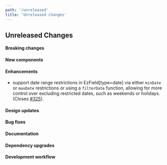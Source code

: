 ```yaml
---
path: '/unreleased'
title: 'Unreleased changes'
---
```


## Unreleased Changes

#### Breaking changes

#### New components

#### Enhancements

- support date range restrictions in EzField[type=date] via either `minDate` or `maxDate` restrictions or using a `filterDate` function, allowing for more control over excluding restricted dates, such as weekends or holidays. (Closes [#325](https://github.com/ezcater/recipe/issues/325)).

#### Design updates

#### Bug fixes

#### Documentation

#### Dependency upgrades

#### Development workflow
